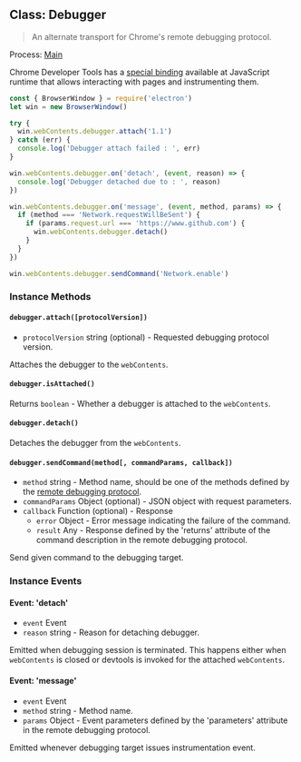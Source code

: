 ## Class: Debugger

> An alternate transport for Chrome's remote debugging protocol.

Process: [Main](../glossary.md#main-process)

Chrome Developer Tools has a [special binding][rdp] available at JavaScript
runtime that allows interacting with pages and instrumenting them.

```javascript
const { BrowserWindow } = require('electron')
let win = new BrowserWindow()

try {
  win.webContents.debugger.attach('1.1')
} catch (err) {
  console.log('Debugger attach failed : ', err)
}

win.webContents.debugger.on('detach', (event, reason) => {
  console.log('Debugger detached due to : ', reason)
})

win.webContents.debugger.on('message', (event, method, params) => {
  if (method === 'Network.requestWillBeSent') {
    if (params.request.url === 'https://www.github.com') {
      win.webContents.debugger.detach()
    }
  }
})

win.webContents.debugger.sendCommand('Network.enable')
```

### Instance Methods

#### `debugger.attach([protocolVersion])`

* `protocolVersion` string (optional) - Requested debugging protocol version.

Attaches the debugger to the `webContents`.

#### `debugger.isAttached()`

Returns `boolean` - Whether a debugger is attached to the `webContents`.

#### `debugger.detach()`

Detaches the debugger from the `webContents`.

#### `debugger.sendCommand(method[, commandParams, callback])`

* `method` string - Method name, should be one of the methods defined by the
   [remote debugging protocol][rdp].
* `commandParams` Object (optional) - JSON object with request parameters.
* `callback` Function (optional) - Response
  * `error` Object - Error message indicating the failure of the command.
  * `result` Any - Response defined by the 'returns' attribute of
     the command description in the remote debugging protocol.

Send given command to the debugging target.

### Instance Events

#### Event: 'detach'

* `event` Event
* `reason` string - Reason for detaching debugger.

Emitted when debugging session is terminated. This happens either when
`webContents` is closed or devtools is invoked for the attached `webContents`.

#### Event: 'message'

* `event` Event
* `method` string - Method name.
* `params` Object - Event parameters defined by the 'parameters'
   attribute in the remote debugging protocol.

Emitted whenever debugging target issues instrumentation event.

[rdp]: https://chromedevtools.github.io/devtools-protocol/
[`webContents.findInPage`]: web-contents.md#contentsfindinpagetext-options
